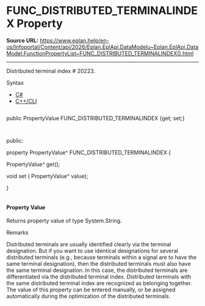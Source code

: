 # FUNC_DISTRIBUTED_TERMINALINDEX Property

**Source URL:** https://www.eplan.help/en-us/Infoportal/Content/api/2026/Eplan.EplApi.DataModelu~Eplan.EplApi.DataModel.FunctionPropertyList~FUNC_DISTRIBUTED_TERMINALINDEX().html

---

Distributed terminal index # 20223.

Syntax

- [C#](#i-syntax-CS)
- [C++/CLI](#i-syntax-CPP2005)

```
```
public PropertyValue FUNC_DISTRIBUTED_TERMINALINDEX {get; set;}
```
```

```
```
public:

property PropertyValue^ FUNC_DISTRIBUTED_TERMINALINDEX {

   PropertyValue^ get();

   void set (    PropertyValue^ value);

}
```
```

#### Property Value

Returns property value of type System.String.

Remarks

Distributed terminals are usually identified clearly via the terminal designation. But if you want to use identical designations for several distributed terminals (e.g., because terminals within a signal are to have the same terminal designation), then the distributed terminals must also have the same terminal designation. In this case, the distributed terminals are differentiated via the distributed terminal index. Distributed terminals with the same distributed terminal index are recognized as belonging together. The value of this property can be entered manually, or be assigned automatically during the optimization of the distributed terminals.
